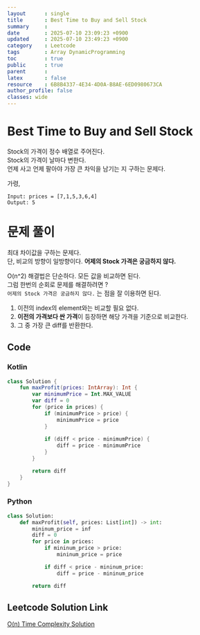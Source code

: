 ```yaml
---
layout      : single
title       : Best Time to Buy and Sell Stock
summary     : 
date        : 2025-07-10 23:09:23 +0900
updated     : 2025-07-10 23:49:23 +0900
category    : Leetcode
tags        : Array DynamicProgramming
toc         : true
public      : true
parent      : 
latex       : false
resource    : 6B8B4337-4E34-4D0A-B8AE-6ED0980673CA
author_profile: false
classes: wide
---
```


# Best Time to Buy and Sell Stock
Stock의 가격이 정수 배열로 주어진다.  
Stock의 가격이 날마다 변한다.  
언제 사고 언제 팔아야 가장 큰 차익을 남기는 지 구하는 문제다.  

가령,
```
Input: prices = [7,1,5,3,6,4]
Output: 5
```  

# 문제 풀이
최대 차이값을 구하는 문제다.  
단, 비교의 방향이 일방향이다. **어제의 Stock 가격은 궁금하지 않다.**  

O(n^2) 해결법은 단순하다. 모든 값을 비교하면 된다.  
그럼 한번의 순회로 문제를 해결하려면 ?  
`어제의 Stock 가격은 궁금하지 않다.` 는 점을 잘 이용하면 된다.  
1. 이전의 index의 element와는 비교할 필요 없다.  
2. **이전의 가격보다 싼 가격**이 등장하면 해당 가격을 기준으로 비교한다.  
3. 그 중 가장 큰 diff를 반환한다.  


## Code

### Kotlin
```kotlin
class Solution {
    fun maxProfit(prices: IntArray): Int {
        var minimumPrice = Int.MAX_VALUE
        var diff = 0
        for (price in prices) {
            if (minimumPrice > price) {
                minimumPrice = price
            }
            
            if (diff < price - minimumPrice) {
                diff = price - minimumPrice
            }
        }

        return diff
    }
}
```

### Python
```python
class Solution:
    def maxProfit(self, prices: List[int]) -> int:
        mininum_price = inf
        diff = 0
        for price in prices:
            if mininum_price > price:
                mininum_price = price

            if diff < price - mininum_price:
                diff = price - mininum_price

        return diff
```

## Leetcode Solution Link
[O(n) Time Complexity Solution](https://leetcode.com/problems/best-time-to-buy-and-sell-stock/solutions/6943329/on-time-complexity-solution-by-leeapple-cgaz)
